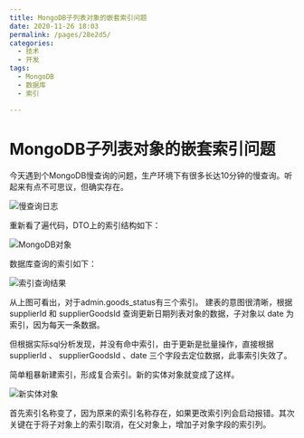 ```yaml
---
title: MongoDB子列表对象的嵌套索引问题
date: 2020-11-26 18:03
permalink: /pages/28e2d5/
categories:
  - 技术
  - 开发
tags:
  - MongoDB
  - 数据库
  - 索引

---
```


# MongoDB子列表对象的嵌套索引问题

今天遇到个MongoDB慢查询的问题，生产环境下有很多长达10分钟的慢查询。听起来有点不可思议，但确实存在。

<!-- more -->

![慢查询日志](https://image.studying.icu/image_1606384180026.png-zjoin.image)

重新看了遍代码，DTO上的索引结构如下：

![MongoDB对象](https://image.studying.icu/image_1606384312067.png-zjoin.image)

数据库查询的索引如下：

![索引查询结果](https://image.studying.icu/image_1606384398903.png-zjoin.image)

从上图可看出，对于admin.goods_status有三个索引。
建表的意图很清晰，根据 supplierId 和 supplierGoodsId 查询更新日期列表对象的数据，子对象以 date 为索引，因为每天一条数据。

但根据实际sql分析发现，并没有命中索引，由于更新是批量操作，直接根据 supplierId 、 supplierGoodsId 、date 三个字段去定位数据，此事索引失效了。

简单粗暴新建索引，形成复合索引。新的实体对象就变成了这样。

![新实体对象](https://image.studying.icu/image_1606384771351.png-zjoin.image)

首先索引名称变了，因为原来的索引名称存在，如果更改索引列会启动报错。其次关键在于将子对象上的索引取消，在父对象上，增加子对象字段的索引列。
